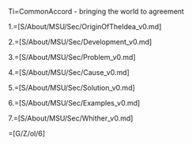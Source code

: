 Ti=CommonAccord - bringing the world to agreement

1.=[S/About/MSU/Sec/OriginOfTheIdea_v0.md]

2.=[S/About/MSU/Sec/Development_v0.md]

3.=[S/About/MSU/Sec/Problem_v0.md]

4.=[S/About/MSU/Sec/Cause_v0.md]

5.=[S/About/MSU/Sec/Solution_v0.md]

6.=[S/About/MSU/Sec/Examples_v0.md]

7.=[S/About/MSU/Sec/Whither_v0.md]

=[G/Z/ol/6]
